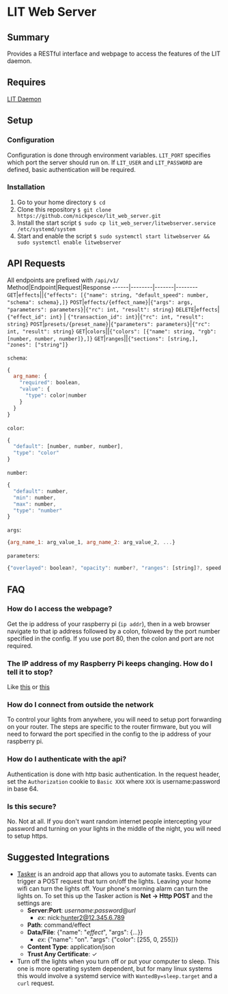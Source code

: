 # LIT Web Server
## Summary
Provides a RESTful interface and webpage to access the features of the LIT daemon.

## Requires
[LIT Daemon](https://github.com/nickpesce/lit)

## Setup
### Configuration
Configuration is done through environment variables.
`LIT_PORT` specifies which port the server should run on.
If `LIT_USER` and `LIT_PASSWORD` are defined, basic authentication will be required.

### Installation
1. Go to your home directory
`$ cd`
2. Clone this repository
`$ git clone https://github.com/nickpesce/lit_web_server.git`
3. Install the start script
`$ sudo cp lit_web_server/litwebserver.service /etc/systemd/system`
4. Start and enable the script
`$ sudo systemctl start litwebserver && sudo systemctl enable litwebserver`

## API Requests
All endpoints are prefixed with `/api/v1/`
Method|Endpoint|Request|Response
------|--------|-------|--------
`GET`|`effects`||`{"effects": [{"name": string, "default_speed": number, "schema": schema},]}`
`POST`|`effects/{effect_name}`|`{"args": args, "parameters": parameters}`|`{"rc": int, "result": string}`
`DELETE`|`effects`|`{"effect_id": int}` \| `{"transaction_id": int}`|`{"rc": int, "result": string}`
`POST`|`presets/{preset_name}`|`{"parameters": parameters}`|`{"rc": int, "result": string}`
`GET`|`colors`||`{"colors": [{"name": string, "rgb": [number, number, number]},]}`
`GET`|`ranges`||`{"sections": [string,], "zones": ["string"]}`


`schema`:
``` javascript
{
  arg_name: {
    "required": boolean,
    "value": {
      "type": color|number
    }
  }
}
```
`color`:
```javascript
{
  "default": [number, number, number],
  "type": "color"
}
```
`number`:
```javascript
{
  "default": number,
  "min": number,
  "max": number,
  "type": "number"
}
```
`args`:
```javascript
{arg_name_1: arg_value_1, arg_name_2: arg_value_2, ...}
```
`parameters`:
```javascript
{"overlayed": boolean?, "opacity": number?, "ranges": [string]?, speed: number?}
```
## FAQ
### How do I access the webpage?
Get the ip address of your raspberry pi (`ip addr`), then in a web browser navigate to that ip address followed by a colon, folowed by the port number specified in the config. If you use port 80, then the colon and port are not required.
### The IP address of my Raspberry Pi keeps changing. How do I tell it to stop?
Like [this](https://thepihut.com/blogs/raspberry-pi-tutorials/16683276-how-to-setup-a-static-ip-address-on-your-raspberry-pi) or [this](https://www.howtogeek.com/184310/ask-htg-should-i-be-setting-static-ip-addresses-on-my-router/)
### How do I connect from outside the network
To control your lights from anywhere, you will need to setup port forwarding on your router. The steps are specific to the router firmware, but you will need to forward the port specified in the config to the ip address of your raspberry pi.
### How do I authenticate with the api?
Authentication is done with http basic authentication. In the request header, set the `Authorization` cookie to `Basic XXX` where `XXX` is username:password in base 64.
### Is this secure?
No. Not at all. If you don't want random internet people intercepting your password and turning on your lights in the middle of the night, you will need to setup https.

## Suggested Integrations
- [Tasker](https://play.google.com/store/apps/details?id=net.dinglisch.android.taskerm&hl=en_US) is an android app that allows you to automate tasks. Events can trigger a POST request that turn on/off the lights. Leaving your home wifi can turn the lights off. Your phone's morning alarm can turn the lights on. To set this up the Tasker action is __Net -> Http POST__ and the settings are:
    - __Server:Port__: *username*:*password*@*url*
        - *ex*: nick:hunter2@12.345.6.789
    - __Path__: command/effect
    - __Data/File__: {"name": "*effect*", "args": {...}}
        - *ex*: {"name": "on". "args": {"color": [255, 0, 255]}}
    - __Content Type__: application/json
    - __Trust Any Certificate__: ✓
- Turn off the lights when you turn off or put your computer to sleep. This one is more operating system dependent, but for many linux systems this would involve a systemd service with `WantedBy=sleep.target` and a `curl` request.
